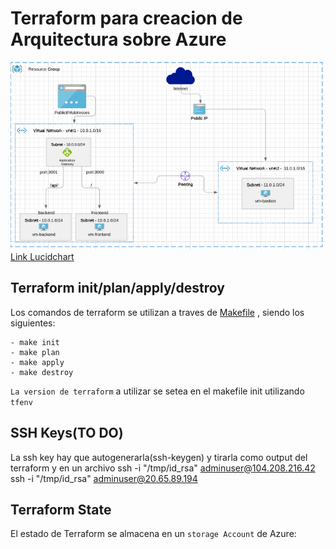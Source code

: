 # Terraform para creacion de Arquitectura sobre Azure

![arquitectura](images/arquitectura.png)
[Link Lucidchart](https://lucid.app/lucidchart/2d8ca15b-5562-4239-a0af-65745ed290ac/edit?page=mXwzAnnOLpm1#)

## Terraform init/plan/apply/destroy
Los comandos de terraform se utilizan a traves de [Makefile](Makefile) , siendo los siguientes:

    - make init
    - make plan
    - make apply
    - make destroy 

`La version de terraform` a utilizar se setea en el makefile init utilizando `tfenv`

## SSH Keys(TO DO)
La ssh key hay que autogenerarla(ssh-keygen) y tirarla como output del terraform y en un archivo
ssh -i "/tmp/id_rsa" adminuser@104.208.216.42
ssh -i "/tmp/id_rsa" adminuser@20.65.89.194

## Terraform State
El estado de Terraform se almacena en un `storage Account` de Azure:
